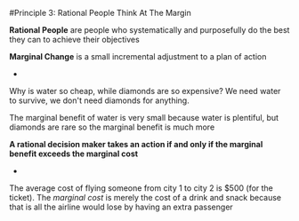 #Principle 3: Rational People Think At The Margin

**Rational People** are people who systematically and purposefully do the best they can to achieve their objectives

**Marginal Change** is a small incremental adjustment to a plan of action

-

Why is water so cheap, while diamonds are so expensive? We need water to survive, we don't need diamonds for anything.

The marginal benefit of water is very small because water is plentiful, but diamonds are rare so the marginal benefit is much more

**A rational decision maker takes an action if and only if the marginal benefit exceeds the marginal cost**

-

The average cost of flying someone from city 1 to city 2 is $500 (for the ticket). The *marginal cost* is merely the cost of a drink and snack because that is all the airline would lose by having an extra passenger
